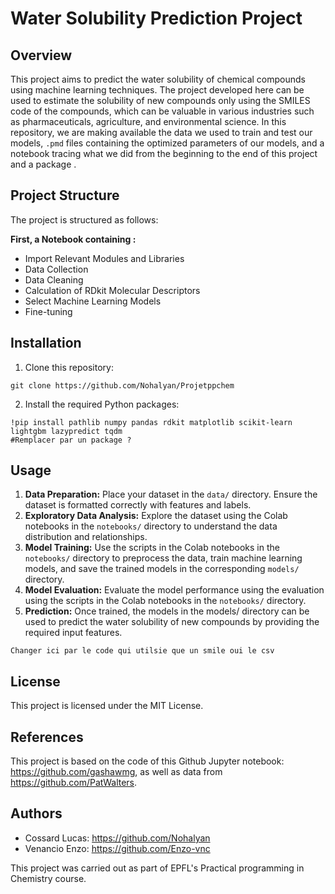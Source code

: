 #  Water Solubility Prediction Project

## Overview
This project aims to predict the water solubility of chemical compounds using machine learning techniques. The project developed here can be used to estimate the solubility of new compounds only using the SMILES code of the compounds, which can be valuable in various industries such as pharmaceuticals, agriculture, and environmental science.
In this repository, we are making available the data we used to train and test our models, `.pmd` files containing the optimized parameters of our models, and a notebook tracing what we did from the beginning to the end of this project and a package . 

## Project Structure
The project is structured as follows:

**First, a Notebook containing :**
- Import Relevant Modules and Libraries
- Data Collection
- Data Cleaning
- Calculation of RDkit Molecular Descriptors
- Select Machine Learning Models
- Fine-tuning

## Installation
1. Clone this repository:
```
git clone https://github.com/Nohalyan/Projetppchem
```
2. Install the required Python packages:
```
!pip install pathlib numpy pandas rdkit matplotlib scikit-learn lightgbm lazypredict tqdm
#Remplacer par un package ?
```

## Usage
1. **Data Preparation:** Place your dataset in the `data/` directory. Ensure the dataset is formatted correctly with features and labels.
2. **Exploratory Data Analysis:** Explore the dataset using the Colab notebooks in the `notebooks/` directory to understand the data distribution and relationships.
3. **Model Training:** Use the scripts in the Colab notebooks in the `notebooks/` directory to preprocess the data, train machine learning models, and save the trained models in the corresponding `models/` directory.
4. **Model Evaluation:** Evaluate the model performance using the evaluation using the scripts in the Colab notebooks in the `notebooks/` directory.
5. **Prediction:** Once trained, the models in the models/ directory can be used to predict the water solubility of new compounds by providing the required input features.
```
Changer ici par le code qui utilsie que un smile oui le csv
```
## License
This project is licensed under the MIT License.

## References
This project is based on the code of this Github Jupyter notebook: https://github.com/gashawmg, as well as data from https://github.com/PatWalters. 

## Authors
- Cossard Lucas: https://github.com/Nohalyan
- Venancio Enzo: https://github.com/Enzo-vnc

This project was carried out as part of EPFL's Practical programming in Chemistry course.
